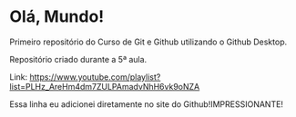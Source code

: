 # Olá, Mundo!
 Primeiro repositório do Curso de Git e Github utilizando o Github Desktop. 

 Repositório criado durante a 5ª aula.

Link:  https://www.youtube.com/playlist?list=PLHz_AreHm4dm7ZULPAmadvNhH6vk9oNZA

Essa linha eu adicionei diretamente no site do Github!IMPRESSIONANTE!
